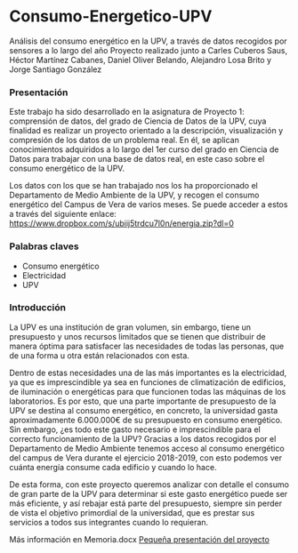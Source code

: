 # Consumo-Energetico-UPV
Análisis del consumo energético en la UPV, a través de datos recogidos por sensores a lo largo del año
Proyecto realizado junto a Carles Cuberos Saus, Héctor Martínez Cabanes, Daniel Oliver Belando, Alejandro Losa Brito y Jorge Santiago González

### Presentación 
Este trabajo ha sido desarrollado en la asignatura de Proyecto 1: comprensión de datos, del grado de Ciencia de Datos de la UPV, cuya finalidad es realizar un proyecto orientado a la descripción, visualización y compresión de los datos de un problema real. En él, se aplican conocimientos adquiridos a lo largo del 1er curso del grado en Ciencia de Datos para trabajar con una base de datos real, en este caso sobre el consumo energético de la UPV.

Los datos con los que se han trabajado nos los ha proporcionado el Departamento de Medio Ambiente de la UPV, y recogen el consumo energético del Campus de Vera de varios meses. Se puede acceder a estos a través del siguiente enlace: 
https://www.dropbox.com/s/ubiij5trdcu7l0n/energia.zip?dl=0

### Palabras claves
- Consumo energético
- Electricidad
- UPV

### Introducción
La UPV es una institución de gran volumen, sin embargo, tiene un presupuesto y unos recursos limitados que se tienen que distribuir de manera óptima para satisfacer las necesidades de todas las personas, que de una forma u otra están relacionados con esta.

Dentro de estas necesidades una de las más importantes es la electricidad, ya que es imprescindible ya sea en funciones de climatización de edificios, de iluminación o energéticas para que funcionen todas las máquinas de los laboratorios. Es por esto, que una parte importante de presupuesto de la UPV se destina al consumo energético, en concreto, la universidad gasta aproximadamente 6.000.000€ de su presupuesto en consumo energético.
Sin embargo, ¿es todo este gasto necesario e imprescindible para el correcto funcionamiento de la UPV? Gracias a los datos recogidos por el Departamento de Medio Ambiente tenemos acceso al consumo energético del campus de Vera durante el ejercicio 2018-2019, con esto podemos ver cuánta energía consume cada edificio y cuando lo hace.

De esta forma, con este proyecto queremos analizar con detalle el consumo de gran parte de la UPV para determinar si este gasto energético puede ser más eficiente, y así rebajar está parte del presupuesto, siempre sin perder de vista el objetivo primordial de la universidad, que es prestar sus servicios a todos sus integrantes cuando lo requieran.

Más información en Memoria.docx
[Pequeña presentación del proyecto](https://prezi.com/view/OxK4LyLNWSxNtFGoBnKw/)

